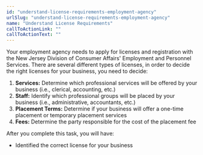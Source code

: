 ```yaml
---
id: "understand-license-requirements-employment-agency"
urlSlug: "understand-license-requirements-employment-agency"
name: "Understand License Requirements"
callToActionLink: ""
callToActionText: ""
---
```


Your employment agency needs to apply for licenses and registration with the New Jersey Division of Consumer Affairs' Employment and Personnel Services. There are several different types of licenses, in order to decide the right licenses for your business, you need to decide:

1. **Services:** Determine which professional services will be offered by your business (i.e., clerical, accounting, etc.)
2. **Staff:** Identify which professional groups will be placed by your business (i.e., administrative, accountants, etc.)
3. **Placement Terms:** Determine if your business will offer a one-time placement or temporary placement services
4. **Fees:** Determine the party responsible for the cost of the placement fee

After you complete this task, you will have:

- Identified the correct license for your business
